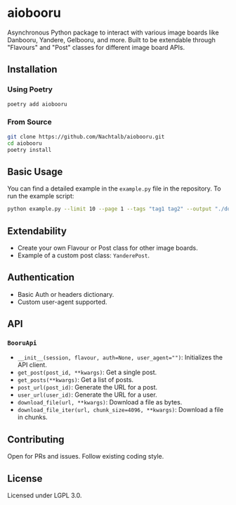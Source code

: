 # aiobooru

Asynchronous Python package to interact with various image boards like Danbooru,
Yandere, Gelbooru, and more. Built to be extendable through "Flavours" and
"Post" classes for different image board APIs.

## Installation

### Using Poetry

```bash
poetry add aiobooru
```

### From Source

```bash
git clone https://github.com/Nachtalb/aiobooru.git
cd aiobooru
poetry install
```

## Basic Usage

You can find a detailed example in the `example.py` file in the repository. To
run the example script:

```bash
python example.py --limit 10 --page 1 --tags "tag1 tag2" --output "./downloads"
```

## Extendability

- Create your own Flavour or Post class for other image boards.
- Example of a custom post class: `YanderePost`.

## Authentication

- Basic Auth or headers dictionary.
- Custom user-agent supported.

## API

### `BooruApi`

- `__init__(session, flavour, auth=None, user_agent="")`: Initializes the API
  client.
- `get_post(post_id, **kwargs)`: Get a single post.
- `get_posts(**kwargs)`: Get a list of posts.
- `post_url(post_id)`: Generate the URL for a post.
- `user_url(user_id)`: Generate the URL for a user.
- `download_file(url, **kwargs)`: Download a file as bytes.
- `download_file_iter(url, chunk_size=4096, **kwargs)`: Download a file in
  chunks.

## Contributing

Open for PRs and issues. Follow existing coding style.

## License

Licensed under LGPL 3.0.
